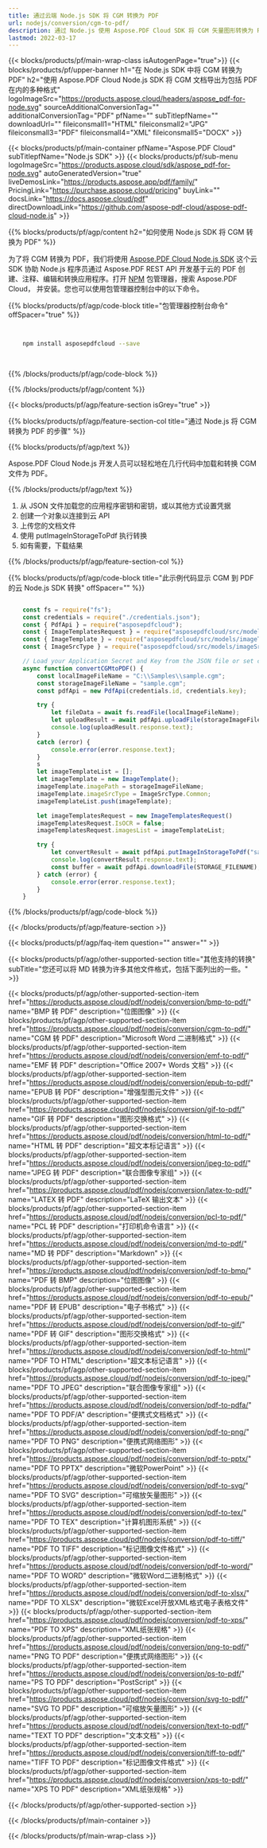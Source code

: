```yaml
---
title: 通过云端 Node.js SDK 将 CGM 转换为 PDF
url: nodejs/conversion/cgm-to-pdf/
description: 通过 Node.js 使用 Aspose.PDF Cloud SDK 将 CGM 矢量图形转换为 PDF。保留准确性和布局。
lastmod: 2022-03-17
---
```


{{< blocks/products/pf/main-wrap-class isAutogenPage="true">}}
{{< blocks/products/pf/upper-banner h1="在 Node.js SDK 中将 CGM 转换为 PDF" h2="使用 Aspose.PDF Cloud Node.js SDK 将 CGM 文档导出为包括 PDF 在内的多种格式" logoImageSrc="https://products.aspose.cloud/headers/aspose_pdf-for-node.svg" sourceAdditionalConversionTag="" additionalConversionTag="PDF" pfName="" subTitlepfName="" downloadUrl="" fileiconsmall1="HTML" fileiconsmall2="JPG" fileiconsmall3="PDF" fileiconsmall4="XML" fileiconsmall5="DOCX" >}}

{{< blocks/products/pf/main-container pfName="Aspose.PDF Cloud" subTitlepfName="Node.js SDK" >}}
{{< blocks/products/pf/sub-menu logoImageSrc="https://products.aspose.cloud/sdk/aspose_pdf-for-node.svg"
autoGeneratedVersion="true"
liveDemosLink="https://products.aspose.app/pdf/family/" PricingLink="https://purchase.aspose.cloud/pricing" buyLink="" docsLink="https://docs.aspose.cloud/pdf"  directDownloadLink="https://github.com/aspose-pdf-cloud/aspose-pdf-cloud-node.js" >}}

{{% blocks/products/pf/agp/content h2="如何使用 Node.js SDK 将 CGM 转换为 PDF" %}}

为了将 CGM 转换为 PDF，我们将使用
[Aspose.PDF Cloud Node.js SDK](https://products.aspose.cloud/pdf/nodejs/)
这个云 SDK 协助 Node.js 程序员通过 Aspose.PDF REST API 开发基于云的 PDF 创建、注释、编辑和转换应用程序。打开
[NPM](https://www.npmjs.com/package/asposepdfcloud)
包管理器，搜索
Aspose.PDF Cloud，
并安装。您也可以使用包管理器控制台中的以下命令。

{{% blocks/products/pf/agp/code-block title="包管理器控制台命令" offSpacer="true" %}}

```bash

     
    npm install asposepdfcloud --save
     
     

```

{{% /blocks/products/pf/agp/code-block %}}

{{% /blocks/products/pf/agp/content %}}

{{< blocks/products/pf/agp/feature-section isGrey="true" >}}

{{% blocks/products/pf/agp/feature-section-col title="通过 Node.js 将 CGM 转换为 PDF 的步骤" %}}

{{% blocks/products/pf/agp/text %}}

Aspose.PDF Cloud Node.js 开发人员可以轻松地在几行代码中加载和转换 CGM 文件为 PDF。

{{% /blocks/products/pf/agp/text %}}

1. 从 JSON 文件加载您的应用程序密钥和密钥，或以其他方式设置凭据
1. 创建一个对象以连接到云 API
1. 上传您的文档文件
1. 使用 putImageInStorageToPdf 执行转换
1. 如有需要，下载结果

{{% /blocks/products/pf/agp/feature-section-col %}}


{{% blocks/products/pf/agp/code-block title="此示例代码显示 CGM 到 PDF 的云 Node.js SDK 转换" offSpacer="" %}}

```js

    const fs = require("fs");
    const credentials = require("./credentials.json");
    const { PdfApi } = require("asposepdfcloud");
    const { ImageTemplatesRequest } = require("asposepdfcloud/src/models/imageTemplatesRequest");
    const { ImageTemplate } = require("asposepdfcloud/src/models/imageTemplate");
    const { ImageSrcType } = require("asposepdfcloud/src/models/imageSrcType");

    // Load your Application Secret and Key from the JSON file or set credentials in another way
    async function convertCGMtoPDF() {
        const localImageFileName = "C:\\Samples\\sample.cgm";
        const storageImageFileName = "sample.cgm";
        const pdfApi = new PdfApi(credentials.id, credentials.key);

        try {
            let fileData = await fs.readFile(localImageFileName);
            let uploadResult = await pdfApi.uploadFile(storageImageFileName, fileData);
            console.log(uploadResult.response.text);
        }
        catch (error) {
            console.error(error.response.text);
        }
        s
        let imageTemplateList = [];
        let imageTemplate = new ImageTemplate();
        imageTemplate.imagePath = storageImageFileName;
        imageTemplate.imageSrcType = ImageSrcType.Common;
        imageTemplateList.push(imageTemplate);

        let imageTemplatesRequest = new ImageTemplatesRequest()
        imageTemplatesRequest.IsOCR = false;
        imageTemplatesRequest.imagesList = imageTemplateList;

        try {
            let convertResult = await pdfApi.putImageInStorageToPdf("sample-cgm-to-pdf.pdf", imageTemplatesRequest);
            console.log(convertResult.response.text);
            const buffer = await pdfApi.downloadFile(STORAGE_FILENAME);
        } catch (error) {
            console.error(error.response.text);
        }
    }
```

{{% /blocks/products/pf/agp/code-block %}}

{{< /blocks/products/pf/agp/feature-section >}}

{{< blocks/products/pf/agp/faq-item question="" answer="" >}}

{{< blocks/products/pf/agp/other-supported-section title="其他支持的转换" subTitle="您还可以将 MD 转换为许多其他文件格式，包括下面列出的一些。" >}}

{{< blocks/products/pf/agp/other-supported-section-item href="https://products.aspose.cloud/pdf/nodejs/conversion/bmp-to-pdf/" name="BMP 转 PDF" description="位图图像" >}}
{{< blocks/products/pf/agp/other-supported-section-item href="https://products.aspose.cloud/pdf/nodejs/conversion/cgm-to-pdf/" name="CGM 转 PDF" description="Microsoft Word 二进制格式" >}}
{{< blocks/products/pf/agp/other-supported-section-item href="https://products.aspose.cloud/pdf/nodejs/conversion/emf-to-pdf/" name="EMF 转 PDF" description="Office 2007+ Words 文档" >}}
{{< blocks/products/pf/agp/other-supported-section-item href="https://products.aspose.cloud/pdf/nodejs/conversion/epub-to-pdf/" name="EPUB 转 PDF" description="增强型图元文件" >}}
{{< blocks/products/pf/agp/other-supported-section-item href="https://products.aspose.cloud/pdf/nodejs/conversion/gif-to-pdf/" name="GIF 转 PDF" description="图形交换格式" >}}
{{< blocks/products/pf/agp/other-supported-section-item href="https://products.aspose.cloud/pdf/nodejs/conversion/html-to-pdf/" name="HTML 转 PDF" description="超文本标记语言" >}}
{{< blocks/products/pf/agp/other-supported-section-item href="https://products.aspose.cloud/pdf/nodejs/conversion/jpeg-to-pdf/" name="JPEG 转 PDF" description="联合图像专家组" >}}
{{< blocks/products/pf/agp/other-supported-section-item href="https://products.aspose.cloud/pdf/nodejs/conversion/latex-to-pdf/" name="LATEX 转 PDF" description="LaTeX 输出文本" >}}
{{< blocks/products/pf/agp/other-supported-section-item href="https://products.aspose.cloud/pdf/nodejs/conversion/pcl-to-pdf/" name="PCL 转 PDF" description="打印机命令语言" >}}
{{< blocks/products/pf/agp/other-supported-section-item href="https://products.aspose.cloud/pdf/nodejs/conversion/md-to-pdf/" name="MD 转 PDF" description="Markdown" >}}
{{< blocks/products/pf/agp/other-supported-section-item href="https://products.aspose.cloud/pdf/nodejs/conversion/pdf-to-bmp/" name="PDF 转 BMP" description="位图图像" >}}
{{< blocks/products/pf/agp/other-supported-section-item href="https://products.aspose.cloud/pdf/nodejs/conversion/pdf-to-epub/" name="PDF 转 EPUB" description="电子书格式" >}}
{{< blocks/products/pf/agp/other-supported-section-item href="https://products.aspose.cloud/pdf/nodejs/conversion/pdf-to-gif/" name="PDF 转 GIF" description="图形交换格式" >}}
{{< blocks/products/pf/agp/other-supported-section-item href="https://products.aspose.cloud/pdf/nodejs/conversion/pdf-to-html/" name="PDF TO HTML" description="超文本标记语言" >}}
{{< blocks/products/pf/agp/other-supported-section-item href="https://products.aspose.cloud/pdf/nodejs/conversion/pdf-to-jpeg/" name="PDF TO JPEG" description="联合图像专家组" >}}
{{< blocks/products/pf/agp/other-supported-section-item href="https://products.aspose.cloud/pdf/nodejs/conversion/pdf-to-pdfa/" name="PDF TO PDF/A" description="便携式文档格式" >}}
{{< blocks/products/pf/agp/other-supported-section-item href="https://products.aspose.cloud/pdf/nodejs/conversion/pdf-to-png/" name="PDF TO PNG" description="便携式网络图形" >}}
{{< blocks/products/pf/agp/other-supported-section-item href="https://products.aspose.cloud/pdf/nodejs/conversion/pdf-to-pptx/" name="PDF TO PPTX" description="微软PowerPoint" >}}
{{< blocks/products/pf/agp/other-supported-section-item href="https://products.aspose.cloud/pdf/nodejs/conversion/pdf-to-svg/" name="PDF TO SVG" description="可缩放矢量图形" >}}
{{< blocks/products/pf/agp/other-supported-section-item href="https://products.aspose.cloud/pdf/nodejs/conversion/pdf-to-tex/" name="PDF TO TEX" description="计算机图形系统" >}}
{{< blocks/products/pf/agp/other-supported-section-item href="https://products.aspose.cloud/pdf/nodejs/conversion/pdf-to-tiff/" name="PDF TO TIFF" description="标记图像文件格式" >}}
{{< blocks/products/pf/agp/other-supported-section-item href="https://products.aspose.cloud/pdf/nodejs/conversion/pdf-to-word/" name="PDF TO WORD" description="微软Word二进制格式" >}}
{{< blocks/products/pf/agp/other-supported-section-item href="https://products.aspose.cloud/pdf/nodejs/conversion/pdf-to-xlsx/" name="PDF TO XLSX" description="微软Excel开放XML格式电子表格文件" >}}
{{< blocks/products/pf/agp/other-supported-section-item href="https://products.aspose.cloud/pdf/nodejs/conversion/pdf-to-xps/" name="PDF TO XPS" description="XML纸张规格" >}}
{{< blocks/products/pf/agp/other-supported-section-item href="https://products.aspose.cloud/pdf/nodejs/conversion/png-to-pdf/" name="PNG TO PDF" description="便携式网络图形" >}}
{{< blocks/products/pf/agp/other-supported-section-item href="https://products.aspose.cloud/pdf/nodejs/conversion/ps-to-pdf/" name="PS TO PDF" description="PostScript" >}}
{{< blocks/products/pf/agp/other-supported-section-item href="https://products.aspose.cloud/pdf/nodejs/conversion/svg-to-pdf/" name="SVG TO PDF" description="可缩放矢量图形" >}}
{{< blocks/products/pf/agp/other-supported-section-item href="https://products.aspose.cloud/pdf/nodejs/conversion/text-to-pdf/" name="TEXT TO PDF" description="文本文档" >}}
{{< blocks/products/pf/agp/other-supported-section-item href="https://products.aspose.cloud/pdf/nodejs/conversion/tiff-to-pdf/" name="TIFF TO PDF" description="标记图像文件格式" >}}
{{< blocks/products/pf/agp/other-supported-section-item href="https://products.aspose.cloud/pdf/nodejs/conversion/xps-to-pdf/" name="XPS TO PDF" description="XML纸张规格" >}}

{{< /blocks/products/pf/agp/other-supported-section >}}

{{< /blocks/products/pf/main-container >}}

{{< /blocks/products/pf/main-wrap-class >}}
